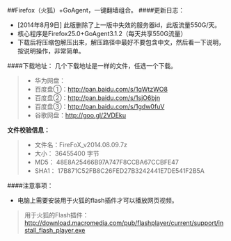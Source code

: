 ##Firefox（火狐）+GoAgent，一键翻墙组合。
####更新日志：
* [2014年8月9日] 此版删除了上一版中失效的服务器id，此版流量550G/天。
* 核心程序是Firefox25.0+GoAgent3.1.2（每天共享550G流量）
* 下载后将压缩包解压出来，解压路径中最好不要包含中文，然后看一下说明，按说明操作，非常简单。

####下载地址：
几个下载地址是一样的文件，任选一个下载。
> * 华为网盘：
> * 百度盘①：http://pan.baidu.com/s/1qWtzWO8
> * 百度盘②：http://pan.baidu.com/s/1sjO6bjn
> * 百度盘③：http://pan.baidu.com/s/1gdw0fuV
> * 谷歌网盘：http://goo.gl/2VDEku

**文件校验信息：**

> * 文件名：FireFoX_v2014.08.09.7z
> * 大小：  36455400 字节
> * MD5：  48E8A25466B97A747F8CCBA67CCBFE47
> * SHA1： 17B871C52FB8C26FED27B3242441E7DE541F2B5A

####注意事项：
* 电脑上需要安装用于火狐的flash插件才可以播放网页视频。
> 用于火狐的Flash插件：http://download.macromedia.com/pub/flashplayer/current/support/install_flash_player.exe